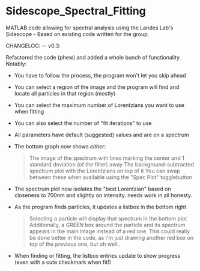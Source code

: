 # Sidescope_Spectral_Fitting
MATLAB code allowing for spectral analysis using the Landes Lab's Sidescope - Based on existing code written for the group.


CHANGELOG:
-- v0.3:

Refactored the code (phew) and added a whole bunch of functionality.  Notably:

- You have to follow the process, the program won't let you skip ahead

- You can select a region of the image and the program will find and locate all particles in that region (mostly)

- You can select the maximum number of Lorentzians you want to use when fitting

- You can also select the number of "fit iterations" to use

- All parameters have default (suggested) values and are on a spectrum

- The bottom graph now shows *either*:
   > The image of the spectrum with lines marking the center and 1 standard deviation (of the filter) away
   > The background-subtracted spectrum plot with the Lorentzians on top of it
   > You can swap between these when available using the "Spec Plot" togglebutton

- The spectrum plot now isolates the "best Lorentzian" based on closeness to 700nm and slightly on intensity.  needs work in all honesty.

- As the program finds particles, it updates a listbox in the bottom right
   > Selecting a particle will display that spectrum in the bottom plot
   > Additionally, a *GREEN* box around the particle and its spectrum appears in the main image instead of a red one.  This could really be done better in the code, as I'm just drawing another red box on top of the previous one, but oh well..

- When finding or fitting, the listbox entries update to show progress (even with a cute checkmark when fit!)
